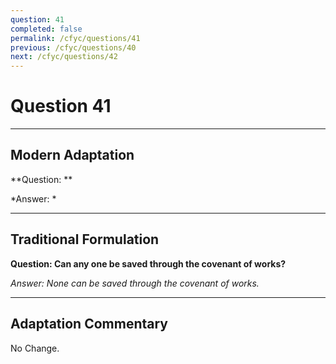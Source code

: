 ```yaml
---
question: 41
completed: false
permalink: /cfyc/questions/41
previous: /cfyc/questions/40
next: /cfyc/questions/42
---
```

# Question 41

---
## Modern Adaptation
**Question: **

*Answer: *

---
## Traditional Formulation
**Question: Can any one be saved through the covenant of works?**

*Answer: None can be saved through the covenant of works.*

---
## Adaptation Commentary
No Change.